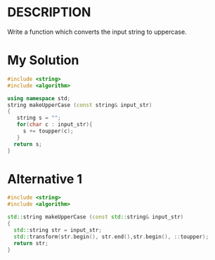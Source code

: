 # DESCRIPTION
Write a function which converts the input string to uppercase.

# My Solution
```c++
#include <string>
#include <algorithm>

using namespace std;
string makeUpperCase (const string& input_str)
{
   string s = "";
   for(char c : input_str){
     s += toupper(c);
   }
  return s;
}
```
# Alternative 1
```c++
#include <string>
#include <algorithm>

std::string makeUpperCase (const std::string& input_str)
{
  std::string str = input_str;
  std::transform(str.begin(), str.end(),str.begin(), ::toupper);
  return str;
}
```
